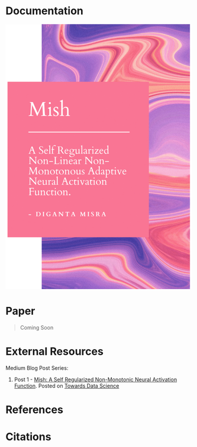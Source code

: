 # Documentation

![Alt Text](readme.gif)

# Paper

> Coming Soon

# External Resources

Medium Blog Post Series: 

1. Post 1 - [Mish: A Self Regularized Non-Monotonic Neural Activation Function](https://medium.com/p/mish-8283934a72df?source=email-b7a37456ed33--writer.postDistributed&sk=cdb0f3e005f7b2121f13bb784e9640a7). Posted on [Towards Data Science](https://towardsdatascience.com/)

# References

# Citations
